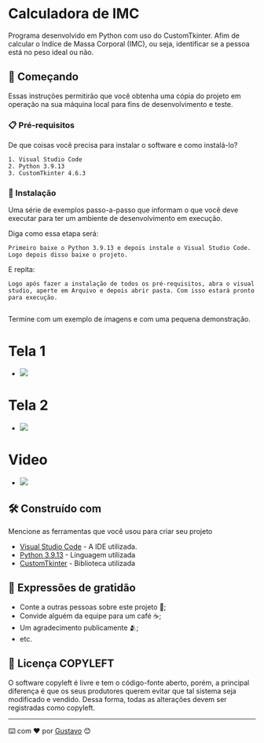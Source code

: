 # Calculadora de IMC

Programa desenvolvido em Python com uso do CustomTkinter. Afim de calcular o Indíce de Massa Corporal (IMC), ou seja, identificar se a pessoa está no peso ideal ou não.

## 🚀 Começando

Essas instruções permitirão que você obtenha uma cópia do projeto em operação na sua máquina local para fins de desenvolvimento e teste.

### 📋 Pré-requisitos

De que coisas você precisa para instalar o software e como instalá-lo?

```
1. Visual Studio Code
2. Python 3.9.13
3. CustomTkinter 4.6.3
```

### 🔧 Instalação

Uma série de exemplos passo-a-passo que informam o que você deve executar para ter um ambiente de desenvolvimento em execução.

Diga como essa etapa será:

```
Primeiro baixe o Python 3.9.13 e depois instale o Visual Studio Code. Logo depois disso baixe o projeto.
```

E repita:

```
Logo após fazer a instalação de todos os pré-requisitos, abra o visual studio, aperte em Arquivo e depois abrir pasta. Com isso estará pronto para execução.


```

Termine com um exemplo de imagens e com uma pequena demonstração.

# Tela 1

* <image src="img/tela1.png" >

# Tela 2
* <image src="img/tela2.png">

# Video
* <image src="img/video.gif">

## 🛠️ Construído com

Mencione as ferramentas que você usou para criar seu projeto

* [Visual Studio Code](https://code.visualstudio.com/) - A IDE utilizada.
* [Python 3.9.13](https://www.python.org/downloads/release/python-3913/) - Linguagem utilizada
* [CustomTkinter](https://github.com/TomSchimansky/CustomTkinter) - Biblioteca utilizada

## 🎁 Expressões de gratidão

* Conte a outras pessoas sobre este projeto 📢;
* Convide alguém da equipe para um café ☕;
* Um agradecimento publicamente 🫂;
* etc.

## 📄 Licença COPYLEFT
O software copyleft é livre e tem o código-fonte aberto, porém, a principal diferença é que os seus produtores querem evitar que tal sistema seja modificado e vendido. Dessa forma, todas as alterações devem ser registradas como copyleft.

---
⌨️ com ❤️ por [Gustavo](https://gist.github.com/GustavoFelipeM) 😊